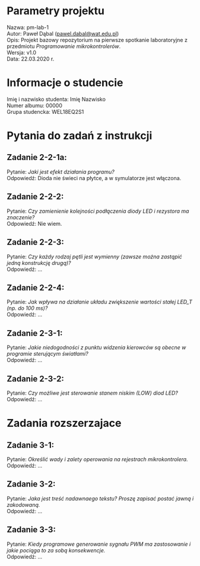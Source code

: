 # Parametry projektu

Nazwa: pm-lab-1  
Autor: Paweł Dąbal (pawel.dabal@wat.edu.pl)  
Opis: Projekt bazowy repozytorium na pierwsze spotkanie laboratoryjne z przedmiotu _Programowanie mikrokontrolerów_.  
Wersja: v1.0  
Data: 22.03.2020 r.

# Informacje o studencie

Imię i nazwisko studenta: Imię Nazwisko  
Numer albumu: 00000  
Grupa studencka: WEL18EQ2S1

# Pytania do zadań z instrukcji

## Zadanie 2-2-1a:

Pytanie: _Jaki jest efekt działania programu?_  
Odpowiedź: Dioda nie świeci na płytce, a w symulatorze jest włączona.

## Zadanie 2-2-2:

Pytanie: _Czy zamienienie kolejności podłączenia diody LED i rezystora ma znaczenie?_  
Odpowiedź: Nie wiem.

## Zadanie 2-2-3:

Pytanie: _Czy każdy rodzaj pętli jest wymienny (zawsze można zastąpić jedną konstrukcję drugą)?_  
Odpowiedź: ...

## Zadanie 2-2-4:

Pytanie: _Jak wpływa na działanie układu zwiększenie wartości stałej LED_T (np. do 100 ms)?_  
Odpowiedź: ...

## Zadanie 2-3-1:

Pytanie: _Jakie niedogodności z punktu widzenia kierowców są obecne w programie sterującym światłami?_  
Odpowiedź: ...

## Zadanie 2-3-2:

Pytanie: _Czy możliwe jest sterowanie stanem niskim (LOW) diod LED?_  
Odpowiedź: ...

# Zadania rozszerzajace

## Zadanie 3-1:

Pytanie: _Określić wady i zalety operowania na rejestrach mikrokontrolera._  
Odpowiedź: ...

## Zadanie 3-2:

Pytanie: _Jaka jest treść nadawnaego tekstu? Proszę zapisać postać jawną i zakodowaną._  
Odpowiedź: ...

## Zadanie 3-3:

Pytanie: _Kiedy programowe generowanie sygnału PWM ma zastosowanie i jakie pociąga to za sobą konsekwencje._  
Odpowiedź: ...
